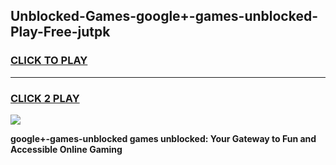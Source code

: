 
## Unblocked-Games-google+-games-unblocked-Play-Free-jutpk
<h3>
<a href="https://premium76.site?title=google+-games-unblocked&ref=18A1">CLICK TO PLAY</a></h3>
<hr>

<h3>
<a href="https://premium76.site?title=google+-games-unblocked&ref=18A1">CLICK 2 PLAY</a>
  
</h3>

<a href="https://premium76.site?title=google+-games-unblocked&ref=18A1"><img src="https://clearcache.store/games.png"></a>


**google+-games-unblocked games unblocked: Your Gateway to Fun and Accessible Online Gaming**
